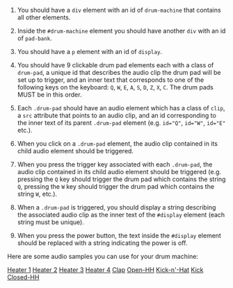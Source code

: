 1. You should have a `div` element with an id of `drum-machine` that contains all other elements.

2. Inside the `#drum-machine` element you should have another `div` with an id of `pad-bank`.

3. You should have a `p` element with an id of `display`.

4. You should have 9 clickable drum pad elements each with a class of `drum-pad`, a unique id that describes the audio clip the drum pad will be set up to trigger, and an inner text that corresponds to one of the following keys on the keyboard: `Q`, `W`, `E`, `A`, `S`, `D`, `Z`, `X`, `C`. The drum pads MUST be in this order.

5. Each `.drum-pad` should have an audio element which has a class of `clip`, a `src` attribute that points to an audio clip, and an id corresponding to the inner text of its parent `.drum-pad` element (e.g. `id="Q"`, `id="W"`, `id="E"` etc.).

6. When you click on a `.drum-pad` element, the audio clip contained in its child audio element should be triggered.

7. When you press the trigger key associated with each `.drum-pad`, the audio clip contained in its child audio element should be triggered (e.g. pressing the `Q` key should trigger the drum pad which contains the string `Q`, pressing the `W` key should trigger the drum pad which contains the string `W`, etc.).

8. When a `.drum-pad` is triggered, you should display a string describing the associated audio clip as the inner text of the `#display` element (each string must be unique).

9. When you press the power button, the text inside the `#display` element should be replaced with a string indicating the power is off.

Here are some audio samples you can use for your drum machine:

[Heater 1](https://cdn.freecodecamp.org/curriculum/drum/Heater-1.mp3)
[Heater 2](https://cdn.freecodecamp.org/curriculum/drum/Heater-2.mp3)
[Heater 3](https://cdn.freecodecamp.org/curriculum/drum/Heater-3.mp3)
[Heater 4](https://cdn.freecodecamp.org/curriculum/drum/Heater-4_1.mp3)
[Clap](https://cdn.freecodecamp.org/curriculum/drum/Heater-6.mp3)
[Open-HH](https://cdn.freecodecamp.org/curriculum/drum/Dsc_Oh.mp3)
[Kick-n'-Hat](https://cdn.freecodecamp.org/curriculum/drum/Kick_n_Hat.mp3)
[Kick](https://cdn.freecodecamp.org/curriculum/drum/RP4_KICK_1.mp3)
[Closed-HH](https://cdn.freecodecamp.org/curriculum/drum/Cev_H2.mp3)
